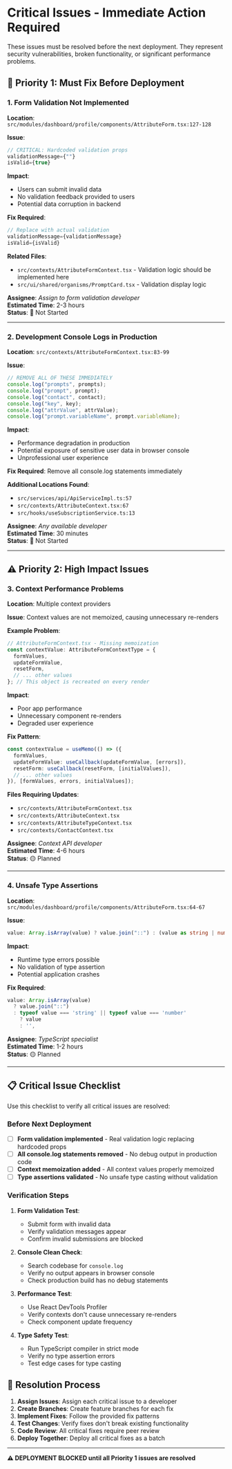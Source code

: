 # Critical Issues - Immediate Action Required

These issues must be resolved before the next deployment. They represent security vulnerabilities, broken functionality, or significant performance problems.

## 🚨 Priority 1: Must Fix Before Deployment

### 1. Form Validation Not Implemented
**Location**: `src/modules/dashboard/profile/components/AttributeForm.tsx:127-128`

**Issue**:
```typescript
// CRITICAL: Hardcoded validation props
validationMessage={""}
isValid={true}
```

**Impact**: 
- Users can submit invalid data
- No validation feedback provided to users  
- Potential data corruption in backend

**Fix Required**:
```typescript
// Replace with actual validation
validationMessage={validationMessage}
isValid={isValid}
```

**Related Files**:
- `src/contexts/AttributeFormContext.tsx` - Validation logic should be implemented here
- `src/ui/shared/organisms/PromptCard.tsx` - Validation display logic

**Assignee**: _Assign to form validation developer_  
**Estimated Time**: 2-3 hours  
**Status**: 🔴 Not Started

---

### 2. Development Console Logs in Production
**Location**: `src/contexts/AttributeFormContext.tsx:83-99`

**Issue**:
```typescript
// REMOVE ALL OF THESE IMMEDIATELY
console.log("prompts", prompts);
console.log("prompt", prompt);
console.log("contact", contact);
console.log("key", key);
console.log("attrValue", attrValue);
console.log("prompt.variableName", prompt.variableName);
```

**Impact**:
- Performance degradation in production
- Potential exposure of sensitive user data in browser console
- Unprofessional user experience

**Fix Required**: Remove all console.log statements immediately

**Additional Locations Found**:
- `src/services/api/ApiServiceImpl.ts:57`
- `src/contexts/AttributeContext.tsx:67`
- `src/hooks/useSubscriptionService.ts:13`

**Assignee**: _Any available developer_  
**Estimated Time**: 30 minutes  
**Status**: 🔴 Not Started

---

## ⚠️ Priority 2: High Impact Issues

### 3. Context Performance Problems
**Location**: Multiple context providers

**Issue**: Context values are not memoized, causing unnecessary re-renders

**Example Problem**:
```typescript
// AttributeFormContext.tsx - Missing memoization
const contextValue: AttributeFormContextType = {
  formValues,
  updateFormValue,
  resetForm,
  // ... other values
}; // This object is recreated on every render
```

**Impact**:
- Poor app performance
- Unnecessary component re-renders
- Degraded user experience

**Fix Pattern**:
```typescript
const contextValue = useMemo(() => ({
  formValues,
  updateFormValue: useCallback(updateFormValue, [errors]),
  resetForm: useCallback(resetForm, [initialValues]),
  // ... other values
}), [formValues, errors, initialValues]);
```

**Files Requiring Updates**:
- `src/contexts/AttributeFormContext.tsx`
- `src/contexts/AttributeContext.tsx`  
- `src/contexts/AttributeTypeContext.tsx`
- `src/contexts/ContactContext.tsx`

**Assignee**: _Context API developer_  
**Estimated Time**: 4-6 hours  
**Status**: 🟡 Planned

---

### 4. Unsafe Type Assertions
**Location**: `src/modules/dashboard/profile/components/AttributeForm.tsx:64-67`

**Issue**:
```typescript
value: Array.isArray(value) ? value.join("::") : (value as string | number),
```

**Impact**:
- Runtime type errors possible
- No validation of type assertion
- Potential application crashes

**Fix Required**:
```typescript
value: Array.isArray(value) 
  ? value.join("::") 
  : typeof value === 'string' || typeof value === 'number' 
    ? value 
    : '',
```

**Assignee**: _TypeScript specialist_  
**Estimated Time**: 1-2 hours  
**Status**: 🟡 Planned

---

## 📋 Critical Issue Checklist

Use this checklist to verify all critical issues are resolved:

### Before Next Deployment
- [ ] **Form validation implemented** - Real validation logic replacing hardcoded props
- [ ] **All console.log statements removed** - No debug output in production code
- [ ] **Context memoization added** - All context values properly memoized
- [ ] **Type assertions validated** - No unsafe type casting without validation

### Verification Steps
1. **Form Validation Test**:
   - Submit form with invalid data
   - Verify validation messages appear
   - Confirm invalid submissions are blocked

2. **Console Clean Check**:
   - Search codebase for `console.log`
   - Verify no output appears in browser console
   - Check production build has no debug statements

3. **Performance Test**:
   - Use React DevTools Profiler
   - Verify contexts don't cause unnecessary re-renders
   - Check component update frequency

4. **Type Safety Test**:
   - Run TypeScript compiler in strict mode
   - Verify no type assertion errors
   - Test edge cases for type casting

## 🔄 Resolution Process

1. **Assign Issues**: Assign each critical issue to a developer
2. **Create Branches**: Create feature branches for each fix
3. **Implement Fixes**: Follow the provided fix patterns
4. **Test Changes**: Verify fixes don't break existing functionality  
5. **Code Review**: All critical fixes require peer review
6. **Deploy Together**: Deploy all critical fixes as a batch

---

**⚠️ DEPLOYMENT BLOCKED until all Priority 1 issues are resolved** 